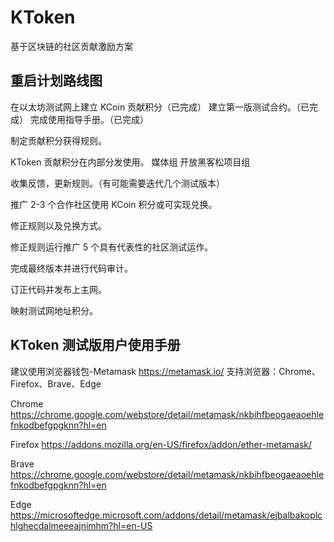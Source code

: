 # KToken
基于区块链的社区贡献激励方案

## 重启计划路线图
在以太坊测试网上建立 KCoin 贡献积分（已完成）
建立第一版测试合约。（已完成）
完成使用指导手册。（已完成）

制定贡献积分获得规则。

KToken 贡献积分在内部分发使用。
媒体组
开放黑客松项目组

收集反馈，更新规则。（有可能需要迭代几个测试版本）

推广 2-3 个合作社区使用 KCoin 积分或可实现兑换。

修正规则以及兑换方式。

修正规则运行推广 5 个具有代表性的社区测试运作。

完成最终版本并进行代码审计。

订正代码并发布上主网。

映射测试网地址积分。


## KToken 测试版用户使用手册
建议使用浏览器钱包-Metamask
https://metamask.io/
支持浏览器：Chrome、Firefox、Brave、Edge

Chrome
https://chrome.google.com/webstore/detail/metamask/nkbihfbeogaeaoehlefnkodbefgpgknn?hl=en

Firefox
https://addons.mozilla.org/en-US/firefox/addon/ether-metamask/

Brave
https://chrome.google.com/webstore/detail/metamask/nkbihfbeogaeaoehlefnkodbefgpgknn?hl=en

Edge
https://microsoftedge.microsoft.com/addons/detail/metamask/ejbalbakoplchlghecdalmeeeajnimhm?hl=en-US
